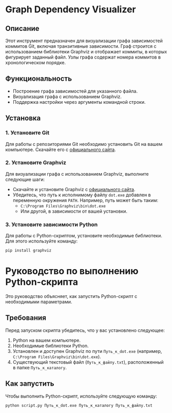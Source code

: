 # Graph Dependency Visualizer

## Описание
Этот инструмент предназначен для визуализации графа зависимостей коммитов Git, включая транзитивные зависимости. Граф строится с использованием библиотеки Graphviz и отображает коммиты, в которых фигурирует заданный файл. Узлы графа содержат номера коммитов в хронологическом порядке.

## Функциональность
- Построение графа зависимостей для указанного файла.
- Визуализация графа с использованием Graphviz.
- Поддержка настройки через аргументы командной строки.

## Установка

### 1. Установите Git
Для работы с репозиториями Git необходимо установить Git на вашем компьютере. Скачайте его с [официального сайта](https://git-scm.com/).

### 2. Установите Graphviz
Для визуализации графа с использованием Graphviz, выполните следующие шаги:
- Скачайте и установите Graphviz с [официального сайта](https://graphviz.org/download/).
- Убедитесь, что путь к исполнимому файлу `dot.exe` добавлен в переменную окружения `PATH`. Например, путь может быть таким:
  - `C:\Program Files\Graphviz\bin\dot.exe`
  - Или другой, в зависимости от вашей установки.

### 3. Установите зависимости Python
Для работы с Python-скриптом, установите необходимые библиотеки. Для этого используйте команду:
```bash
pip install graphviz
```
# Руководство по выполнению Python-скрипта

Это руководство объясняет, как запустить Python-скрипт с необходимыми параметрами.

## Требования

Перед запуском скрипта убедитесь, что у вас установлено следующее:

1. Python на вашем компьютере.
2. Необходимые библиотеки Python.
3. Установлен и доступен Graphviz по пути `Путь_к_dot.exe` (например, `C:\Program Files\Graphviz\bin\dot.exe`).
4. Существующий текстовый файл (`Путь_к_файлу.txt`), расположенный в папке `Путь_к_каталогу`.

## Как запустить

Чтобы выполнить Python-скрипт, используйте следующую команду:

```bash
python script.py Путь_к_dot.exe Путь_к_каталогу Путь_к_файлу.txt
